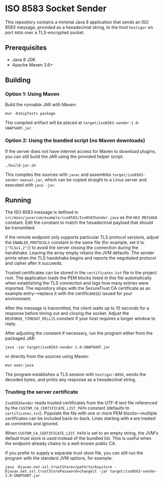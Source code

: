 # ISO 8583 Socket Sender

This repository contains a minimal Java 8 application that sends an ISO 8583 message, provided as a hexadecimal string, to the host `hostigor` on port `8056` over a TLS-encrypted socket.

## Prerequisites

- Java 8 JDK
- Apache Maven 3.6+

## Building

### Option 1: Using Maven

Build the runnable JAR with Maven:

```
mvn -DskipTests package
```

The compiled artifact will be placed at `target/iso8583-sender-1.0-SNAPSHOT.jar`.

### Option 2: Using the bundled script (no Maven downloads)

If the server does not have internet access for Maven to download plugins, you can still build the
JAR using the provided helper script:

```
./build-jar.sh
```

This compiles the sources with `javac` and assembles `target/iso8583-sender-manual.jar`, which can
be copied straight to a Linux server and executed with `java -jar`.

## Running

The ISO 8583 message is defined in `src/main/java/com/example/iso8583/Iso8583Sender.java` as the `HEX_MESSAGE` constant. Edit the constant to match the hexadecimal payload that should be transmitted.

If the remote endpoint only supports particular TLS protocol versions, adjust the `ENABLED_PROTOCOLS`
constant in the same file (for example, set it to `{"TLSv1.2"}`) to avoid the server closing the
connection during the handshake. Leaving the array empty retains the JVM defaults. The sender prints
when the TLS handshake begins and reports the negotiated protocol and cipher after it succeeds.

Trusted certificates can be stored in the `certificates.txt` file in the project root. The
application loads the PEM blocks listed in this file automatically when establishing the TLS
connection and logs how many entries were imported. The repository ships with the SecureTrust CA
certificate as an example entry—replace it with the certificate(s) issued for your environment.

After the message is transmitted, the client waits up to 10 seconds for a response before timing out
and closing the socket. Adjust the `RESPONSE_TIMEOUT_MILLIS` constant if your host requires a longer
window to reply.

After adjusting the constant if necessary, run the program either from the packaged JAR:

```
java -jar target/iso8583-sender-1.0-SNAPSHOT.jar
```

or directly from the sources using Maven:

```
mvn exec:java
```

The program establishes a TLS session with `hostigor:8056`, sends the decoded bytes, and prints any response as a hexadecimal string.

### Trusting the server certificate

`Iso8583Sender` reads trusted certificates from the UTF-8 text file referenced by the
`CUSTOM_CA_CERTIFICATE_LIST_PATH` constant (defaults to `certificates.txt`). Populate the file
with one or more PEM blocks—multiple certificates can be included back-to-back. Lines starting with
`#` are treated as comments and ignored.

When `CUSTOM_CA_CERTIFICATE_LIST_PATH` is set to an empty string, the JVM's default trust store is
used instead of the bundled list. This is useful when the endpoint already chains to a well-known
public CA.

If you prefer to supply a separate trust store file, you can still run the program with the standard
JVM options, for example:

```
java -Djavax.net.ssl.trustStore=/path/to/keystore -Djavax.net.ssl.trustStorePassword=changeit -jar target/iso8583-sender-1.0-SNAPSHOT.jar
```
